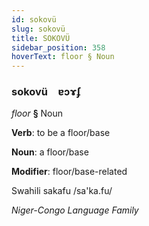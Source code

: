 ```yaml
---
id: sokovü
slug: sokovü
title: SOKOVÜ
sidebar_position: 358
hoverText: floor § Noun
---
```


### sokovü&emsp;<span kind="abugida">ɐɔɤʄ</span>

*floor* **§** Noun

**Verb**: to be a floor/base

**Noun**: a floor/base

**Modifier**: floor/base-related

Swahili sakafu /sa'ka.fu/

*Niger-Congo Language Family*